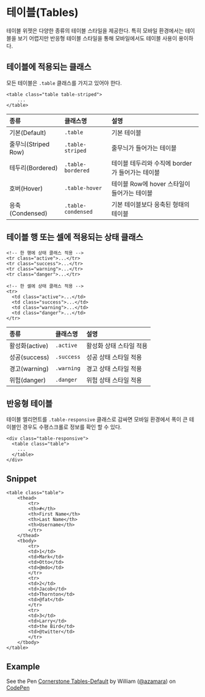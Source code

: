 <!--
{
    "id": 4104,
    "title": "테이블(Tables)",
    "outline": "테이블 위젯은 다양한 종류의 테이블 스타일을 제공한다. 특히 모바일 환경에서 테이블을 보기 어려지만 반응형 테이블 스타일을 통해 모바일에서도 테이블 사용이 용이하다.",
    "tags": ["widget", "base"],
    "section": "Base",
    "order": [4, 1],
    "thumbnail": "4.1.04.tables.png"
}
-->

# 테이블(Tables)

테이블 위젯은 다양한 종류의 테이블 스타일을 제공한다. 특히 모바일 환경에서는 테이블을 보기 어렵지만 반응형 테이블 스타일을 통해 모바일에서도 테이블 사용이 용이하다.


## 테이블에 적용되는 클래스
모든 테이블은 `.table` 클래스를 가지고 있어야 한다.

```
<table class="table table-striped">
    ...
</table>
```

종류 | 클래스명 | 설명 
:-- | :-- | :--
기본(Default) | `.table` | 기본 테이블
줄무늬(Striped Row) | `.table-striped` | 줄무늬가 들어가는 테이블
테두리(Bordered) | `.table-bordered` | 테이블 테두리와 수직에 border가 들어가는 테이블
호버(Hover) | `.table-hover` | 테이블 Row에 hover 스타일이 들어가는 테이블
응축(Condensed) | `.table-condensed` | 기본 테이블보다 응축된 형태의 테이블

## 테이블 행 또는 셀에 적용되는 상태 클래스 

```
<!-- 한 행에 상태 클래스 적용 -->
<tr class="active">...</tr>
<tr class="success">...</tr>
<tr class="warning">...</tr>
<tr class="danger">...</tr>

<!-- 한 셀에 상태 클래스 적용 -->
<tr>
  <td class="active">...</td>
  <td class="success">...</td>
  <td class="warning">...</td>
  <td class="danger">...</td>
</tr>
```

종류 | 클래스명 | 설명 
:-- | :-- | :--
활성화(active) | `.active` | 활성화 상태 스타일 적용
성공(success) | `.success` | 성공 상태 스타일 적용
경고(warning) | `.warning` | 경고 상태 스타일 적용
위험(danger) | `.danger` | 위험 상태 스타일 적용

## 반응형 테이블
테이블 엘리먼트를 `.table-responsive` 클래스로 감싸면 모바일 환경에서 폭이 큰 테이블인 경우도 수평스크롤로 정보를 확인 할 수 있다.

```
<div class="table-responsive">
  <table class="table">
    ...
  </table>
</div>
```

## Snippet
```
<table class="table">
    <thead>
        <tr>
        <th>#</th>
        <th>First Name</th>
        <th>Last Name</th>
        <th>Username</th>
        </tr>
    </thead>
    <tbody>
        <tr>
        <td>1</td>
        <td>Mark</td>
        <td>Otto</td>
        <td>@mdo</td>
        </tr>
        <tr>
        <td>2</td>
        <td>Jacob</td>
        <td>Thornton</td>
        <td>@fat</td>
        </tr>
        <tr>
        <td>3</td>
        <td>Larry</td>
        <td>the Bird</td>
        <td>@twitter</td>
        </tr>
    </tbody>
</table>
```

## Example
<p data-height="268" data-theme-id="1127" data-slug-hash="niDyg" data-user="azamara" data-default-tab="result" class='codepen'>See the Pen <a href='http://codepen.io/azamara/pen/niDyg'>Cornerstone Tables-Default</a> by William (<a href='http://codepen.io/azamara'>@azamara</a>) on <a href='http://codepen.io'>CodePen</a></p>
<script async src="http://codepen.io/assets/embed/ei.js"></script>